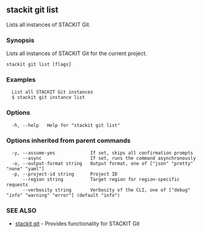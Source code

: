 ## stackit git list

Lists all instances of STACKIT Git.

### Synopsis

Lists all instances of STACKIT Git for the current project.

```
stackit git list [flags]
```

### Examples

```
  List all STACKIT Git instances
  $ stackit git instance list
```

### Options

```
  -h, --help   Help for "stackit git list"
```

### Options inherited from parent commands

```
  -y, --assume-yes             If set, skips all confirmation prompts
      --async                  If set, runs the command asynchronously
  -o, --output-format string   Output format, one of ["json" "pretty" "none" "yaml"]
  -p, --project-id string      Project ID
      --region string          Target region for region-specific requests
      --verbosity string       Verbosity of the CLI, one of ["debug" "info" "warning" "error"] (default "info")
```

### SEE ALSO

* [stackit git](./stackit_git.md)	 - Provides functionality for STACKIT Git


